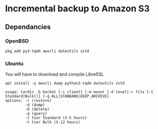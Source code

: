 # Incremental backup to Amazon S3

## Dependancies
### OpenBSD
```
pkg_add py3-tqdm awscli dateutils zstd
```
### Ubuntu
You will have to download and compile LibreSSL
```
apt install -y awscli dump python3-tqdm dateutils zstd
```

```
usage: tardis -b bucket [-c client] [-m mount [-d level|-r file [-t Standard|Bulk]]] [-q ALL|STANDARD|DEEP_ARCHIVE]
options: -r (restore)
         -d (dump)
         -D (delete)
         -q (query)
         -t tier Standard (3-5 hours)
         -t tier Bulk (5-12 hours)
```
